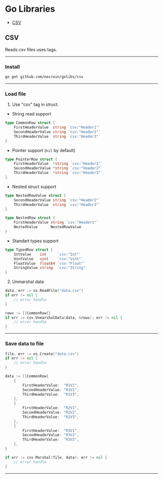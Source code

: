 # Go Libraries
- [CSV](#CSV)

## CSV
Reads csv files uses tags.
___
### Install
```sh
go get github.com/necroin/golibs/csv
```
___
### Load file
1. Use "csv" tag in struct.
- String read support
```Go
type CommonRow struct {
	FirstHeaderValue  string `csv:"Header1"`
	SecondHeaderValue string `csv:"Header2"`
	ThirdHeaderValue  string `csv:"Header3"`
}
```
- Pointer support (`nil` by default)
```Go
type PointerRow struct {
	FirstHeaderValue  *string `csv:"Header1"`
	SecondHeaderValue *string `csv:"Header2"`
	ThirdHeaderValue  *string `csv:"Header3"`
}
```
- Nested struct support
```Go
type NestedRowValue struct {
	SecondHeaderValue string `csv:"Header2"`
	ThirdHeaderValue  string `csv:"Header3"`
}

type NestedRow struct {
	FirstHeaderValue string `csv:"Header1"`
	NestedValue      NestedRowValue
}
```
- Standart types support
```Go
type TypedRow struct {
	IntValue    int     `csv:"Int"`
	UintValue   uint    `csv:"Uint"`
	FloatValue  float64 `csv:"Float"`
	StringValue string  `csv:"String"`
}
```
2. Unmarshal data
```Go
data, err := os.ReadFile("data.csv")
if err != nil {
	// error handle
}

rows := []CommonRow{}
if err := csv.UnmarshalData(data, &rows); err != nil {
	// error handle
}
```
___
### Save data to file
```Go
file, err := os.Create("data.csv")
if err != nil {
	// error handle
}

data := []CommonRow{
	{
		FirstHeaderValue:  "R1V1",
		SecondHeaderValue: "R1V2",
		ThirdHeaderValue:  "R1V3",
	},
	{
		FirstHeaderValue:  "R2V1",
		SecondHeaderValue: "R2V2",
		ThirdHeaderValue:  "R2V3",
	},
	{
		FirstHeaderValue:  "R3V1",
		SecondHeaderValue: "R3V2",
		ThirdHeaderValue:  "R3V3",
	},
}

if err := csv.Marshal(file, data); err != nil {
	// error handle
}
```
___